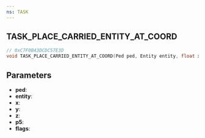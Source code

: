 ```yaml
---
ns: TASK
---
```

## TASK_PLACE_CARRIED_ENTITY_AT_COORD

```c
// 0xC7F0B43DCDC57E3D
void TASK_PLACE_CARRIED_ENTITY_AT_COORD(Ped ped, Entity entity, float x, float y, float z, float p5, int flags);
```

## Parameters
* **ped**:
* **entity**:
* **x**:
* **y**:
* **z**:
* **p5**:
* **flags**:
